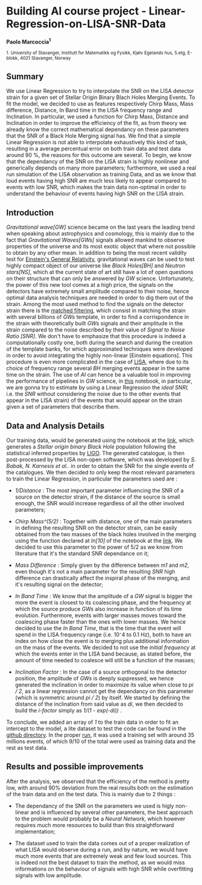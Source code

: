 
# Building AI course project - Linear-Regression-on-LISA-SNR-Data
**Paolo Marcoccia<sup>1</sup>**

<sub>1. University of Stavanger, Institutt for Matematikk og Fysikk, Kjølv Egelands hus, 5.etg, E-blokk, 4021 Stavanger, Norway </sub>   

## Summary ##

We use Linear Regression to try to interpolate the SNR on the LISA detector strain for a given set of Stellar Origin Binary Blach Holes Merging Events.
To fit the model, we decided to use as features respectively Chirp Mass, Mass difference, Distance, In Band time in the LISA frequency range and Inclination.
In particular, we used a function for Chirp Mass, Distance and Inclination in order to improve the efficiency of the fit, as from theory we already know the correct mathematical dependancy on these parameters that the SNR of a Black Hole Merging signal has.
We find that a simple Linear Regression is not able to interpolate exhaustively this kind of task, resulting in a average percentual error on both train data and test data around 90 %, the reasons for this outcome are several.
To begin, we know that the dependancy of the SNR on the LISA strain is highly nonlinear and generically depends on many more parameters;
furthermore, we used a real run simulation of the LISA observation as training Data, and as we know that loud events having high SNR are much less likely to appear compared to events with low SNR, which makes the train data non-optimal in order to understand the behaviour of events having high SNR on the LISA strain.

## Introduction ##

_Gravitational wave[GW]_ science became on the last years the leading trend when speaking about astrophysics and cosmology, this is mainly due to the fact that _Gravitational Waves[GWs]_ signals allowed mankind to observe properties of the universe and its most exotic object that where not possible to obtain by any other mean.
In addition to being the most recent validity test for [Einstein's General Relativity](https://arxiv.org/abs/1612.09309), gravitational waves can be used to test highly compact object of our universe like _Black Holes[BH]_ and _Neutron stars[NS]_, which at the current state of art still have a lot of open questions on their structure that can only be answered by _GW_ science.
Unfortunately, the power of this new tool comes at a high price, the signals on the detectors have extremely small amplitude compared to their noise, hence optimal data analysis techniques are needed in order to dig them out of the strain.
Among the most used method to find the signals on the detector strain there is the [matched filtering](https://arxiv.org/abs/gr-qc/9808076), which consist in matching the strain with several billions of _GWs_ template, in order to find a corrispondence in the strain with theoretically built _GWs_ signals and their amplitude in the strain compared to the noise described by their value of _Signal to Noise Ratio [SNR]_.
We don't have to emphasize that this procedure is indeed a computationally costly one, both during the search and during the creation of the template banks, for which approximated techniques were developed in order to avoid integrating the highly non-linear [Einstein equations].
This procedure is even more complicated in the case of [LISA](https://arxiv.org/abs/1702.00786), where due to its choice of frequency range several _BH_ merging events appear in the same time on the strain.
The use of _AI_ can hence be a valuable tool in improving the performance of pipelines in _GW_ science, in [this](https://github.com/KuZa91/Linear-Regressionon-LISA-SNR/blob/main/SNRLinearRegression.ipynb) notebook, in particular, we are gonna try to estimate by using a Linear Regression the _ideal SNR_( i.e. the _SNR_ without considering the noise due to the other events that appear in the LISA strain) of the events that would appear on the strain given a set of parameters that describe them.

## Data and Analysis Details ##

Our training data, would be generated using the notebook at the [link](https://github.com/KuZa91/Generating-a-BH-Merging-Catalogue/blob/master/BHCatalogV4.1.ipynb), which generates a _Stellar origin binary Black Hole_ population following the statistical inferred properties by [LIGO](https://arxiv.org/pdf/2010.14533.pdf).
The generated catalogue, is then post-processed by the LISA non-open software, which was developed by _S. Babak, N. Karnesis et al._. in order to obtain the SNR for the single events of the catalogues.
We then decided to only keep the most relevant parameters to train the Linear Regression, in particular the parameters used are :

- _1/Distance_ : The most important parameter influencing the SNR of a source on the detector strain, if the distance of the source is small enough, the SNR would increase regardless of all the other involved parameters;

- _Chirp Mass^(5/2)_ : Together with distance, one of the main parameters in defining the resulting SNR on the detector strain, can be easily obtained from the two masses of the black holes involved in the merging using the function declared at _In[10]_ of the notebook at the [link](https://github.com/KuZa91/Generating-a-BH-Merging-Catalogue/blob/master/BHCatalogV4.1.ipynb). We decided to use this parameter to the power of $5/2$ as we know from literature that it's the standard SNR dependance on it;

- _Mass Difference_ : Simply given by the difference between _m1_ and _m2_, even though it's not a main parameter for the resulting _SNR_ high difference can drastically affect the inspiral phase of the merging, and it's resulting signal on the detector;

- _In Band Time_ : We know that the amplitude of a _GW_ signal is bigger the more the event is closest to its coalescing phase, and the frequency at which the source produce _GWs_ also increase in function of its time evolution. Furthermore, events with larger masses moves toward the coalescing phase faster than the ones with lower masses. We hence decided to use the _In Band Time_, that is the time that the event will spend in the LISA frequency range (i.e. 10⁻4 to 0.1 Hz), both to have an index on how close the event is to merging plus additional information on the mass of the events. We decided to not use the _initial frequency_ at which the events enter in the LISA band because, as stated before, the amount of time needed to coalesce will still be a function of the masses;

- _Inclination Factor_ : In the case of a source orthogonal to the detector position, the amplitude of _GWs_ is deeply suppressed, we hence generated the inclination in order to maximize its value when close to _pi / 2_, as a linear regression cannot get the dependancy on this parameter (which is symmetric around _pi / 2_) by itself. We started by defining the distance of the inclination from said value as _di_, we then decided to build the _i-factor_ simply as _1/(1 - exp(-di))_ .  

To conclude, we added an array of _1_ to the train data in order to fit an intercept to the model, a lite dataset to test the code can be found in the [github directory](https://github.com/KuZa91/Linear-Regressionon-LISA-SNR/blob/main/TrainDataLite.h5).
In the proper [run](https://github.com/KuZa91/Linear-Regressionon-LISA-SNR/blob/main/SNRLinearRegression.ipynb), it was used a training set with around 35 millions events, of which 9/10 of the total were used as training data and the rest as test data.

## Results and possible improvements ##

After the analysis, we observed that the efficiency of the method is pretty low, with around 90% deviation from the real results both on the estimation of the train data and on the test data. This is mainly due to 2 things :

- The dependancy of the SNR on the parameters we used is higly non-linear and is influenced by several other parameters, the best approach to the problem would probably be a _Neural Network_, which however requires much more resources to build than this straightforward implementation;

- The dataset used to train the data comes out of a proper realization of what LISA would observe during a run, and by nature, we would have much more events that are extremely weak and few loud sources. This is indeed not the best dataset to train the method, as we would miss informations on the behaviour of signals with high SNR while overfitting signals with low amplitude. 


